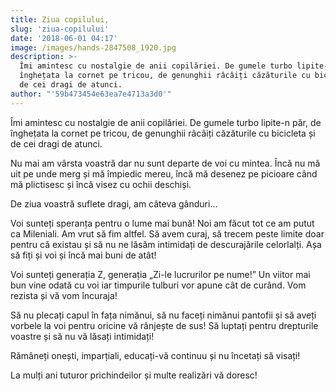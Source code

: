 ```yaml
---
title: Ziua copilului,
slug: 'ziua-copilului'
date: '2018-06-01 04:17'
image: /images/hands-2847508_1920.jpg
description: >-
  Îmi amintesc cu nostalgie de anii copilăriei. De gumele turbo lipite-n păr, de
  înghețata la cornet pe tricou, de genunghii râcâiți căzăturile cu bicicleta și
  de cei dragi de atunci.
author: "'59b473454e63ea7e4713a3d0'"
---
```

Îmi amintesc cu nostalgie de anii copilăriei. De gumele turbo lipite-n păr, de înghețata la cornet  pe tricou, de genunghii râcâiți  căzăturile cu bicicleta și de cei dragi de atunci.

Nu mai am vârsta voastră dar nu sunt departe de voi cu mintea. Încă nu mă uit pe unde merg și mă împiedic mereu, încă mă desenez pe picioare când mă plictisesc și încă visez cu ochii deschiși. 

De ziua voastră suflete dragi, am câteva gânduri...

Voi sunteți speranța pentru o lume mai bună! Noi am făcut tot ce am putut ca Mileniali. Am vrut să fim altfel. Să avem curaj, să trecem peste limite doar pentru că existau și să nu ne lăsăm intimidați de descurajările celorlalți.  Așa să fiți și voi și încă mai buni de atât!

Voi sunteți generația Z, generația „Zi-le lucrurilor pe nume!” Un viitor mai bun vine odată cu voi iar timpurile tulburi vor apune cât de curând. Vom rezista și vă vom încuraja!

Să nu plecați capul în fața nimănui, să nu faceți nimănui pantofii și să aveți vorbele la voi pentru oricine vă rânjește de sus! Să luptați pentru drepturile voastre și să nu vă lăsați intimidați!

Rămâneți onești, imparțiali, educați-vă continuu și nu încetați să visați!

La mulți ani tuturor prichindeilor și multe realizări vă doresc!
